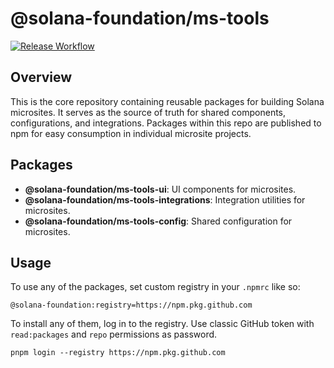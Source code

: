 # @solana-foundation/ms-tools
[![Release Workflow](https://github.com/solana-foundation/solana-ms-tools/actions/workflows/release.yml/badge.svg?branch=main)](https://github.com/solana-foundation/solana-ms-tools/actions/workflows/release.yml)

## Overview

This is the core repository containing reusable packages for building Solana microsites. It serves as the source of truth for shared components, configurations, and integrations. Packages within this repo are published to npm for easy consumption in individual microsite projects.

## Packages

- **@solana-foundation/ms-tools-ui**: UI components for microsites.
- **@solana-foundation/ms-tools-integrations**: Integration utilities for microsites.
- **@solana-foundation/ms-tools-config**: Shared configuration for microsites.

## Usage

To use any of the packages, set custom registry in your `.npmrc` like so:

```.npmrc
@solana-foundation:registry=https://npm.pkg.github.com
```

To install any of them, log in to the registry. Use classic GitHub token with `read:packages` and `repo` permissions as password.

```
pnpm login --registry https://npm.pkg.github.com
```
